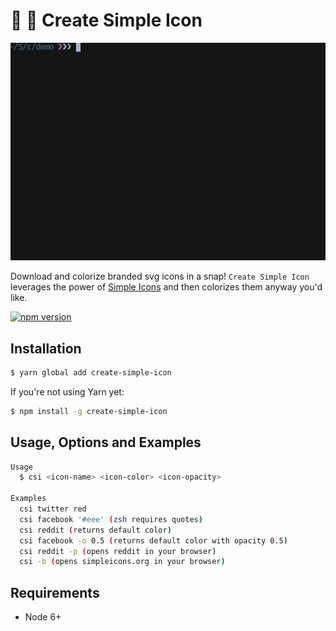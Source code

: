 # 🎨 🔧 Create Simple Icon

<img src="example.gif" width="550">

Download and colorize branded svg icons in a snap!
`Create Simple Icon` leverages the power of [Simple Icons](https://simpleicons.org) and then colorizes them anyway you'd like.

[![npm version](https://badge.fury.io/js/create-simple-icon.svg)](https://badge.fury.io/js/create-simple-icon)

## Installation

```bash
$ yarn global add create-simple-icon
```

If you're not using Yarn yet:

```bash
$ npm install -g create-simple-icon
```

## Usage, Options and Examples

```bash
Usage
  $ csi <icon-name> <icon-color> <icon-opacity>

Examples
  csi twitter red
  csi facebook '#eee' (zsh requires quotes)
  csi reddit (returns default color)
  csi facebook -o 0.5 (returns default color with opacity 0.5)
  csi reddit -p (opens reddit in your browser)
  csi -b (opens simpleicons.org in your browser)
```

## Requirements
- Node 6+
